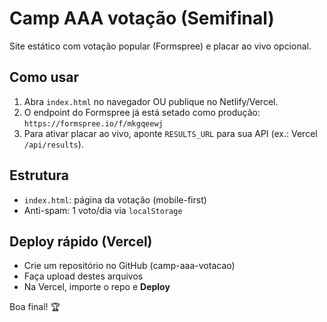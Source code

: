 # Camp AAA votação (Semifinal)
Site estático com votação popular (Formspree) e placar ao vivo opcional.

## Como usar
1) Abra `index.html` no navegador OU publique no Netlify/Vercel.
2) O endpoint do Formspree já está setado como produção:
   `https://formspree.io/f/mkgqeewj`
3) Para ativar placar ao vivo, aponte `RESULTS_URL` para sua API (ex.: Vercel `/api/results`).

## Estrutura
- `index.html`: página da votação (mobile-first)
- Anti-spam: 1 voto/dia via `localStorage`

## Deploy rápido (Vercel)
- Crie um repositório no GitHub (camp-aaa-votacao)
- Faça upload destes arquivos
- Na Vercel, importe o repo e **Deploy**

Boa final! 🏆

